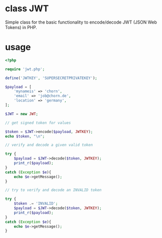 # class JWT

Simple class for the basic functionality to encode/decode JWT (JSON Web Tokens) in PHP.


# usage

```php
<?php

require 'jwt.php';

define('JWTKEY', 'SUPERSECRETPRIVATEKEY');

$payload = [
    'mynameis' => 'chorn',
    'email' => 'job@chorn.de',
    'location' => 'germany',
];

$JWT = new JWT;

// get signed token for values

$token = $JWT->encode($payload, JWTKEY);
echo $token, "\n";

// verify and decode a given valid token

try {
    $payload = $JWT->decode($token, JWTKEY);
    print_r($payload);
}
catch (Exception $e){
    echo $e->getMessage();
}

// try to verify and decode an INVALID token

try {
    $token .= 'INVALID';
    $payload = $JWT->decode($token, JWTKEY);
    print_r($payload);
}
catch (Exception $e){
    echo $e->getMessage();
}
```